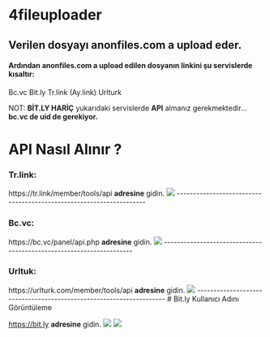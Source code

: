 # 4fileuploader
<html>
  <h2>Verilen dosyayı <strong>anonfiles.com</strong> a upload eder.</h2>
  <h4>Ardından <strong>anonfiles.com</strong> a upload edilen dosyanın linkini şu servislerde kısaltır:</h4>

  Bc.vc
  Bit.ly
  Tr.link (Ay.link)
  Urlturk

  NOT: <strong>BİT.LY HARİÇ</strong> yukarıdaki servislerde <strong>API</strong> almanız gerekmektedir... <strong>bc.vc de uid de gerekiyor.</strong>

# API Nasıl Alınır ?

  <h3><strong>Tr.link:</strong></h3>
  https://tr.link/member/tools/api <strong>adresine</strong> gidin.
  <img src=https://hizliresim.com/PwkZlc></img>
  --------------------------------------------------------------------
  <h3><strong>Bc.vc:</strong></h3>
  https://bc.vc/panel/api.php <strong>adresine</strong> gidin.
  <img src=https://hizliresim.com/DQQhVn></img>
  --------------------------------------------------------------------
  <h3><strong>Urltuk:</strong></h3>
  https://urlturk.com/member/tools/api <strong>adresine</strong> gidin.
  <img src=https://hizliresim.com/GzA47S></img>
  --------------------------------------------------------------------
# Bit.ly Kullanıcı Adını Görüntüleme

  https://bit.ly <strong>adresine</strong> gidin.
  <img src=https://hizliresim.com/zfhiTe></img>
  <img src=https://hizliresim.com/hFFR53></img>
  
</html>
